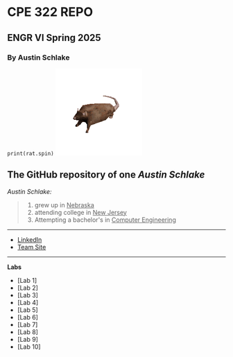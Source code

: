 # CPE 322 REPO
## ENGR VI Spring 2025
### By Austin Schlake

`print(rat.spin)`
![](https://github.com/AnotherAnotherAustin/repotime/blob/main/rat-spinning.gif) 

**The GitHub repository of one _Austin Schlake_**
---
*Austin Schlake:*

> 1. grew up in <ins>Nebraska</ins>
> 2. attending college in <ins>New Jersey</ins>
> 3. Attempting a bachelor's in <ins>Computer Engineering</ins>
---

- [LinkedIn](https://linkedin.com/in/austin-schlake)
- [Team Site](https://sites.google.com/stevens.edu/ee-322?usp=sharing)

---
**Labs**
- [Lab 1]
- [Lab 2]
- [Lab 3]
- [Lab 4]
- [Lab 5]
- [Lab 6]
- [Lab 7]
- [Lab 8]
- [Lab 9]
- [Lab 10]
